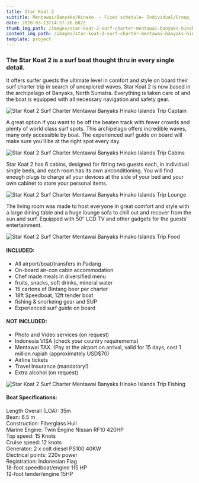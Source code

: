 ```yaml
---
title: Star Koat 2
subtitle: Mentawai/Banyaks/Hinako  - Fixed schedule- Individual/Group
date: 2020-03-13T14:57:26.607Z
thumb_img_path: /images/star-koat-2-surf-charter-mentawai-banyaks-hinako-islands.jpg
content_img_path: /images/star-koat-2-surf-charter-mentawai-banyaks-hinako-islands.jpg
template: project
---
```

### The Star Koat 2 is a surf boat thought thru in every single detail.

It offers surfer guests the ultimate level in comfort and style on board their surf charter trip in search of unexplored waves. Star Koat 2 is now based in the archipelago of Banyaks, North Sumatra. Everything is taken care of and the boat is equipped with all necessary navigation and safety gear.

![Star Koat 2 Surf Charter Mentawai Banyaks Hinako Islands Trip Captain](/images/star-koat-2-surf-charter-mentawai-banyaks-hinako-islands-trip-crew.jpg "Star Koat 2 Surf Charter Mentawai Banyaks Hinako Islands Trip  Captain")

A great option if you want to be off the beaten track with fewer crowds and plenty of world class surf spots. This archipelago offers incredible waves, many only accessible by boat. The experienced surf guide on board will make sure you’ll be at the right spot every day.

![Star Koat 2 Surf Charter Mentawai Banyaks Hinako Islands Trip Cabins](/images/star-koat-2-surf-charter-mentawai-banyaks-hinako-islands-trip-cabin.jpg "Star Koat 2 Surf Charter Mentawai Banyaks Hinako Islands Trip  Cabins")

Star Koat 2 has 6 cabins, designed for fitting two guests each, in individual single beds, and each room has its own airconditioning. You will find enough plugs to charge all your devices at the side of your bed and your own cabinet to store your personal items.

![Star Koat 2 Surf Charter Mentawai Banyaks Hinako Islands Trip Lounge](/images/star-koat-2-surf-charter-mentawai-banyaks-hinako-islands-trip-lounge.jpg "Star Koat 2 Surf Charter Mentawai Banyaks Hinako Islands Trip Lounge")

The living room was made to host everyone in great comfort and style with a large dining table and a huge lounge sofa to chill out and recover from the sun and surf. Equipped with 50″ LCD TV and other gadgets for the guests’ entertainment.

![Star Koat 2 Surf Charter Mentawai Banyaks Hinako Islands Trip Food](/images/star-koat-2-surf-charter-mentawai-banyaks-hinako-islands-trip-bar.jpg "Star Koat 2 Surf Charter Mentawai Banyaks Hinako Islands Trip Food")

#### INCLUDED: 

- All airport/boat/transfers in Padang
- On-board air-con cabin accommodation
- Chef made meals in diversified menu 
- fruits, snacks, soft drinks, mineral water
- 15 cartons of Bintang beer per charter
- 18ft Speedboat, 12ft tender boat
- fishing & snorkeing gear and SUP
- Experienced surf guide on board  

#### NOT INCLUDED:

- Photo and Video services (on request)
- Indonesia VISA (check your country requirements)
- Mentawai TAX. (Pay at the airport on arrival, valid for 15 days, cost 1 million rupiah (approximately USD$70)
- Airline tickets
- Travel Insurance (mandatory!)
- Extra alcohol (on request)

![Star Koat 2 Surf Charter Mentawai Banyaks Hinako Islands Trip Fishing](/images/star-koat-2-surf-charter-mentawai-banyaks-hinako-islands-trip-fishing.jpg "Star Koat 2 Surf Charter Mentawai Banyaks Hinako Islands Trip  Fishing")

#### Boat Specifications:

Length Overall (LOA): 35m\
Bean: 6.5 m\
Construction: Fiberglass Hull\
Marine Engine: Twin Engine Nissan RF10 420HP\
Top speed: 15 Knots\
Cruise speed: 12 knots\
Generator: 2 x colt diesel PS100 40KW\
Electrical points: 220v power\
Registration: Indonesian Flag\
18-foot speedboat/engine 115 HP\
12-foot tender/engine 15HP